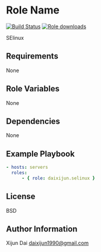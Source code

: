 Role Name
=========

[![Build Status](https://travis-ci.com/daixijun/ansible-role-selinux.svg?branch=master)](https://travis-ci.com/daixijun/ansible-role-selinux)
[![Role downloads](https://img.shields.io/ansible/role/d/39745.svg)](https://galaxy.ansible.com/daixijun/selinux)

SElinux

Requirements
------------

None

Role Variables
--------------

None

Dependencies
------------

None

Example Playbook
----------------

```yaml
- hosts: servers
  roles:
      - { role: daixijun.selinux }
```

License
-------

BSD

Author Information
------------------

Xijun Dai <daixijun1990@gmail.com>
